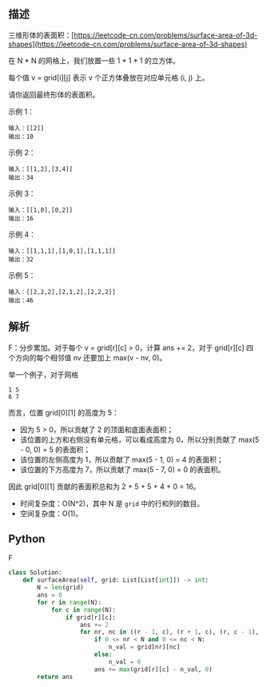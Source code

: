 ## 描述

三维形体的表面积：[https://leetcode-cn.com/problems/surface-area-of-3d-shapes](https://leetcode-cn.com/problems/surface-area-of-3d-shapes)

在 N * N 的网格上，我们放置一些 1 * 1 * 1  的立方体。

每个值 v = grid[i][j] 表示 v 个正方体叠放在对应单元格 (i, j) 上。

请你返回最终形体的表面积。

示例 1：

```
输入：[[2]]
输出：10
```

示例 2：

```
输入：[[1,2],[3,4]]
输出：34
```

示例 3：

```
输入：[[1,0],[0,2]]
输出：16
```

示例 4：

```
输入：[[1,1,1],[1,0,1],[1,1,1]]
输出：32
```

示例 5：

```
输入：[[2,2,2],[2,1,2],[2,2,2]]
输出：46
```

## 解析

F：分步累加。对于每个 v = grid\[r][c] > 0，计算 ans += 2，对于 grid\[r][c] 四个方向的每个相邻值 nv 还要加上 max(v - nv, 0)。

举一个例子，对于网格

```
1 5
6 7
```

而言，位置 grid\[0][1] 的高度为 5：

- 因为 5 > 0，所以贡献了 2 的顶面和底面表面积；
- 该位置的上方和右侧没有单元格，可以看成高度为 0，所以分别贡献了 max(5 - 0, 0) = 5 的表面积；
- 该位置的左侧高度为 1，所以贡献了 max(5 - 1, 0) = 4 的表面积；
- 该位置的下方高度为 7，所以贡献了 max(5 - 7, 0) = 0 的表面积。

因此 grid\[0][1] 贡献的表面积总和为 2 + 5 + 5 + 4 + 0 = 16。

- 时间复杂度：O(N^2)，其中 N 是 `grid` 中的行和列的数目。
- 空间复杂度：O(1)。

## Python

F

```python
class Solution:
    def surfaceArea(self, grid: List[List[int]]) -> int:
        N = len(grid)
        ans = 0
        for r in range(N):
            for c in range(N):
                if grid[r][c]:
                    ans += 2
                    for nr, nc in ((r - 1, c), (r + 1, c), (r, c - 1), (r, c + 1)):
                        if 0 <= nr < N and 0 <= nc < N:
                            n_val = grid[nr][nc]
                        else:
                            n_val = 0
                        ans += max(grid[r][c] - n_val, 0)
        return ans
```
